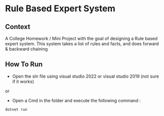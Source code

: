 # Rule Based Expert System

## Context 

A College Homework / Mini Project with the goal of designing a Rule based expert system.
This system takes a list of rules and facts, and does forward & backward chaining 

## How To Run 

- Open the sln file using visual studio 2022 or visual studio 2019 (not sure if it works)

or 

- Open a Cmd in the folder and execute the following command :
`````
dotnet run
`````
